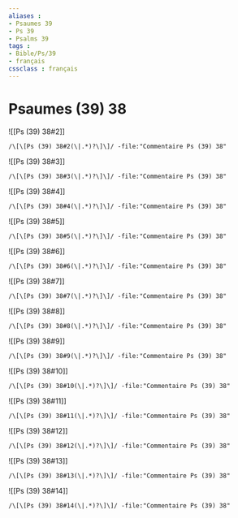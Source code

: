 ```yaml
---
aliases : 
- Psaumes 39
- Ps 39
- Psalms 39
tags : 
- Bible/Ps/39
- français
cssclass : français
---
```


# Psaumes (39) 38

![[Ps (39) 38#2]]

```query
/\[\[Ps (39) 38#2(\|.*)?\]\]/ -file:"Commentaire Ps (39) 38"
```

![[Ps (39) 38#3]]

```query
/\[\[Ps (39) 38#3(\|.*)?\]\]/ -file:"Commentaire Ps (39) 38"
```

![[Ps (39) 38#4]]

```query
/\[\[Ps (39) 38#4(\|.*)?\]\]/ -file:"Commentaire Ps (39) 38"
```

![[Ps (39) 38#5]]

```query
/\[\[Ps (39) 38#5(\|.*)?\]\]/ -file:"Commentaire Ps (39) 38"
```

![[Ps (39) 38#6]]

```query
/\[\[Ps (39) 38#6(\|.*)?\]\]/ -file:"Commentaire Ps (39) 38"
```

![[Ps (39) 38#7]]

```query
/\[\[Ps (39) 38#7(\|.*)?\]\]/ -file:"Commentaire Ps (39) 38"
```

![[Ps (39) 38#8]]

```query
/\[\[Ps (39) 38#8(\|.*)?\]\]/ -file:"Commentaire Ps (39) 38"
```

![[Ps (39) 38#9]]

```query
/\[\[Ps (39) 38#9(\|.*)?\]\]/ -file:"Commentaire Ps (39) 38"
```

![[Ps (39) 38#10]]

```query
/\[\[Ps (39) 38#10(\|.*)?\]\]/ -file:"Commentaire Ps (39) 38"
```

![[Ps (39) 38#11]]

```query
/\[\[Ps (39) 38#11(\|.*)?\]\]/ -file:"Commentaire Ps (39) 38"
```

![[Ps (39) 38#12]]

```query
/\[\[Ps (39) 38#12(\|.*)?\]\]/ -file:"Commentaire Ps (39) 38"
```

![[Ps (39) 38#13]]

```query
/\[\[Ps (39) 38#13(\|.*)?\]\]/ -file:"Commentaire Ps (39) 38"
```

![[Ps (39) 38#14]]

```query
/\[\[Ps (39) 38#14(\|.*)?\]\]/ -file:"Commentaire Ps (39) 38"
```

